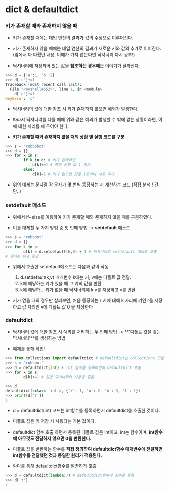 # dict & defaultdict

### 키가 존재할 때와 존재하지 않을 때

-   키가 존재할 때에는 대입 연산의 결과가 값의 수정으로 이루어진다.

-   키가 존재하지 않을 때에는 대입 연산의 결과가 새로운 키와 값의 추가로 이어진다. (앞에서 다 다뤘던 내용, 이해가 가지 않는다면 딕셔너리 다시 공부!)

-   딕셔너리에 저장되어 있는 값을 **참조하는 경우에는** 이야기가 달라진다.

```python
>>> d = {'a':1, 'b':2}
>>> d['c']+=1
Traceback (most recent call last):
  File "<pyshell#652>", line 1, in <module>
    d['c']+=1
KeyError: 'c'
```

-   딕셔너리의 값에 대한 참조 시 키가 존재하지 않으면 예외가 발생한다.

-   따라서 딕셔너리를 다룰 때에 위와 같은 예외가 발생할 수 밖에 없는 상황이라면, 이에 대한 처리를 해 두어야 한다.

-   **키가 존재할 때와 존재하지 않을 때의 상황 별 실행 코드를 구분**

```python
>>> s = 'robbbbot'
>>> d = {}
>>> for k in s:
        if k in d: # 키가 존재하면
            d[k]+=1 # 해당 키의 값 1 증가
        else:
            d[k]=1 # 키가 없으면 값을 1로하여 새로 추가
```

-   위의 예제는 문자열 각 문자가 몇 번씩 등장하는 지 계산하는 코드 (직접 분석 ! 간단..)

### setdefault 메소드

-   위에서 if~else를 이용하여 키가 존재할 때와 존재하지 않을 때를 구분하였다.

-   이를 대체할 두 가지 방법 중 첫 번째 방법 -> **setdefault** 메소드

```python
>>> s = "robbbot"
>>> d = {}
>>> for k in s:
        d[k] = d.setdefault(k,0) + 1 # 딕셔너리의 setdefault 메소드 호출
# 결과는 위와 동일
```

-   위에서 호출한 setdefault메소드는 다음과 같이 작동

    1. d.setdefault(k,v) 매개변수 k에는 키, v에는 디폴트 값 전달.
    2. k에 해당하는 키가 있을 때 그 키의 값을 반환
    3. k에 해당하는 키가 없을 때 딕셔너리에 k:v를 저장하고 v를 반환

-   키가 없을 때의 경우만 살펴보면, 처음 등장하는 r 키에 대해 k 자리에 키인 r을 저장하고 값 자리인 v에 디폴트 값 0 을 저장한다

### defaultdict

-   딕셔너리 값에 대한 참조 시 예외를 처리하는 두 번째 방법 -> **'디폴트 값을 갖는 딕셔너리'**를 생성하는 방법

-   예제를 통해 확인!

```python
>>> from collections import defaultdict # defaultdict는 collections 모듈의 함수
>>> s = 'robbbot'
>>> d = defaultdict(int) # int 함수를 등록하면서 defaultdict 호출
>>> for k in s:
        d[k]+=1 # 일반 딕셔너리와 사용법 같음

>>> d
defaultdict(<class 'int'>, {'r': 1, 'o': 2, 'b': 3, 't': 1})
>>> print(d['r'])
1
```

-   d = defaultdict(int) 코드는 int함수를 등록하면서 defaultdict를 호출한 것이다.

-   디폴트 값은 키 저장 시 사용되는 기본 값이다.

-   defaultdict 함수 호출 하면서 등록된 디폴트 값은 int이고, int는 함수이며, **int함수에 아무것도 전달하지 않으면 0을 반환한다.**

-   디폴트 값을 반환하는 함수를 **직접 정의하여 defaultdict함수 매개변수에 전달하면 int함수를 전달했던 것과 동일한 원리가 적용된다.**

-   람다를 통해 defaultdict함수를 깔끔하게 호출

```python
>>> d = defaultdict(lambda:7) # defaultdict함수에 함수를 등록
>>> d['z']
7
```
